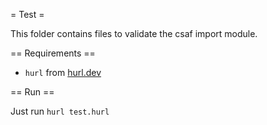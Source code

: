 = Test =

This folder contains files to validate the csaf import module.

== Requirements ==

- `hurl` from [hurl.dev](https://hurl.dev/)

== Run ==

Just run `hurl test.hurl`
